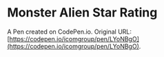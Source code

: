 # Monster Alien Star Rating

A Pen created on CodePen.io. Original URL: [https://codepen.io/icomgroup/pen/LYoNBgO](https://codepen.io/icomgroup/pen/LYoNBgO).

